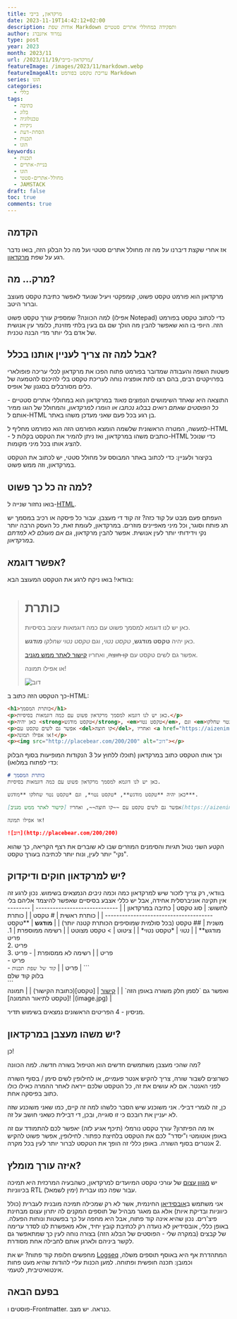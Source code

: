 ```yaml
---
title: מרקדאון, בייבי
date: 2023-11-19T14:42:12+02:00
description: אודות שפת Markdown ותפקידה במחוללי אתרים סטטיים
author: נמרוד איזנברג
type: post
year: 2023
month: 2023/11
url: /2023/11/19/מרקדאון-בייבי/
featureImage: /images/2023/11/markdown.webp
featureImageAlt: עריכת טקסט בפורמט Markdown
series: הוגו
categories:
  - כללי
tags:
  - כתיבה
  - בלוג
  - טכנולוגיה
  - גיקיות
  - הסחת-דעת
  - תכנות
  - הוגו
keywords:
  - תכנות
  - בניית-אתרים
  - הוגו
  - מחולל-אתרים-סטטי
  - JAMSTACK
draft: false
toc: true
comments: true
---
```

## הקדמה
אז אחרי שקצת דיברנו על מה זה מחולל אתרים סטטי ועל מה כל הבלגן הזה, בואו נדבר רגע על שפת [מרקדאון](https://www.markdownguide.org/).
## מרק... מה?
מרקדאון הוא פורמט טקסט פשוט, קומפקטי ויעיל שנועד לאפשר כתיבת טקסט מעוצב וברור היטב.

למה הכוונה? שמספיק עורך טקסט פשוט (אפילו Notepad) כדי לכתוב טקסט בפורמט הזה. היופי בו הוא שאפשר להבין מה הולך שם גם בעין בלתי מזוינת, כלומר עין אנושית של אדם בלי יותר מדי הבנה טכנית.
## אבל למה זה צריך לעניין אותנו בכלל?
פשטות השפה והעבודה שמדובר בפורמט פתוח הפכו את מרקדאון לכלי עריכה פופולארי בפרויקטים רבים, בהם רצו לתת אופציה נוחה לעריכת טקסט בלי להיכנס להטמעה של כלים מסורבלים בסגנון של אופיס.

התוצאה היא שאחד השימושים הנפוצים *מאוד* במרקדאון הוא במחוללי אתרים סטטיים - *כל הפוסטים שאתם רואים בבלוג נכתבו או הומרו למרקדאון*, והמחולל של הוגו ממיר אותם ל-HTML בן רגע בכל פעם שאני מעדכן משהו באתר.

למעשה, המטרה הראשונית שלשמה הומצא הפורמט הזה הוא כפורמט מחליף ל-HTML - כותבים משהו במרקדאון, ואז ניתן להמיר את הטקסט בקלות ל-HTML כדי שנוכל להציג אותו בכל מיני מקומות.

בקיצור ולעניין: כדי לכתוב באתר המבוסס על מחולל סטטי, יש לכתוב את הטקסט במרקדאון, וזה ממש פשוט.
## למה זה כל כך פשוט?
בואו נחזור שנייה ל-[HTML](https://www.w3schools.com/html/).

העפתם פעם מבט על קוד כזה? זה קוד די מעצבן. עבור כל פיסקה או רכיב במסמך יש תג פותח וסוגר, וכל מיני מאפיינים מוזרים. במרקדאון, לעומת זאת, כל העסק הרבה יותר נקי וידידותי יותר לעין אנושית. אפשר להבין מרקדאון, *גם אם מעולם לא למדתם במרקדאון*.
## אפשר דוגמא?
בוודאי! בואו ניקח לרגע את הטקסט המעוצב הבא:
> # כותרת
> כאן יש לנו דוגמא למסמך פשוט עם כמה דוגמאות עיצוב בסיסיות.
>
> כאן יהיה **טקסט מודגש**, *טקסט נטוי*, וגם *טקסט נטוי שחלקו **מודגש***.
>
> אפשר גם לשים טקסט עם ~~קו חוצה~~, ואחריו [קישור לאתר ממש מגניב](https://aizenimr.com).
>
> או אפילו תמונה!
>
> ![דוב](http://placebear.com/200/200)

כך הטקסט הזה כתוב ב-HTML:
```html
<h1>כותרת המסמך</h1>
<p>כאן יש לנו דוגמא למסמך מרקדאון פשוט עם כמה דוגמאות בסיסיות.</p>
<p>כאן יהיה <strong>טקסט מודגש</strong>, <em>טקסט נטוי</em>, וגם <em>טקסט נטוי שחלקו <strong>מודגש</strong></em>.</p>
<p>אפשר גם לשים טקסט עם <del>קו חוצה</del>, ואחריו <a href="https://aizenimr.com">קישור לאתר ממש מגניב</a>.</p>
<p>או אפילו תמונה!</p>
<p><img src="http://placebear.com/200/200" alt="דוב"></p>
```

וכך אותו הטקסט כתוב במרקדאון (תוכלו ללחוץ על 3 הנקודות המופיעות בסוף הבלוק כדי לפתוח במלואו):

```md {class="rtl-text"}
# כותרת המסמך
כאן יש לנו דוגמא למסמך מרקדאון פשוט עם כמה דוגמאות בסיסיות.

כאן יהיה **טקסט מודגש**, *טקסט נטוי*, וגם *טקסט נטוי שחלקו **מודגש***.

אפשר גם לשים טקסט עם ~~קו חוצה~~, ואחריו [קישור לאתר ממש מגניב](https://aizenimr.com).

או אפילו תמונה!

![דוב](http://placebear.com/200/200)
```
הקטע השני נטול תגיות והסימנים המוזרים שבו לא שוברים את רצף הקריאה, כך שהוא "נקי" יותר לעין, ונוח יותר לכתיבה בעורך טקסט.
## יש למרקדאון חוקים ודיקדוק?
בוודאי, רק צריך לזכור שיש למרקדאון כמה וכמה *ניבים* הנמצאים בשימוש. נכון לרגע זה אין תקינה אוניברסלית אחידה, אבל יש כללי אצבע בסיסיים שאפשר להיצמד אליהם בלי לחשוש:
| סוג טקסט                      | כתיבה במרקדאון                                 |
| ----------------------------- | ---------------------------------------------- |
| כותרת ראשית                   | # טקסט                                         |
| כותרת משנית                   | ## טקסט (בכל סולמית שמוסיפים הכותרת קטנה יותר) |
| **מודגש**                     | \*\*טקסט מודגש\*\*                             |
| *נטוי*                        | \*טקסט נטוי\*                                  |
| ציטוט                         | > טקסט מצוטט                                   |
| רשימה ממוספרת                 | 1. פריט<br>2. פריט<br>3. פריט                                        |
| רשימה לא ממסופרת              | \- פריט<br>\- פריט<br>\- פריט                                        |
| ```קוד של שפת תכנות```                     | \`\`\`<br>בלוק קוד שלם<br> \`\`\`<br>ואפשר גם \`לסמן חלק משורה באופן הזה\`                                      |
| [קישור](https://aizenimr.com) | \[טקסט\](כתובת הקישור)                         |
| תמונה                         | \!\[טקסט לתיאור התמונה\](image.jpg)            |

מניסיון - 4 הפריטים הראשונים נמצאים בשימוש תדיר.
## יש משהו מעצבן במרקדאון?
כן!

מה שהכי מעצבן משתמשים חדשים הוא הטיפול בשורה חדשה. למה הכוונה?

כשרוצים לשבור שורה, צריך להקיש אנטר *פעמיים*, או לחילופין לשים סימן \/ בסוף השורה לפני האנטר. אם לא עושים את זה, כל הטקסט שלכם ייראה לאחר ההמרה כאילו כולו כתוב בפיסקה אחת.

כן, זה לגמרי דבילי. אני משוכנע שיש הסבר כלשהו למה זה קיים, כמו שאני משוכנע שזה לא יעניין את רובכם כי זו סוגייה, ובכן, די דבילית כשאני חושב על זה.

אז מה הפיתרון? עורך טקסט נורמלי (תיכף אגיע לזה) יאפשר לכם להתמודד עם זה באופן אוטומטי ו"יסדר" לכם את הטקסט בלחיצת כפתור. לחילופין, אפשר פשוט להקיש 2 אנטרים בסוף השורה. באופן כללי זה הופך את הטקסט לברור יותר לעין בכל מקרה.
## איזה עורך מומלץ?
יש [מגוון עצום](https://geekflare.com/best-markdown-editors/) של עורכי טקסט המיועדים למרקדאון, כשהבעיה המרכזית היא תמיכה בכיווניות RTL (ימין לשמאל) עבור שפה כמו עברית.

אני משתמש ב[אובסידיאן](https://obsidian.md/) החינמית, אשר לא רק שמכילה תמיכה מובנית לעברית (כולל כיווניות ובדיקת איות) אלא גם מאגר מבהיל של תוספים המקנים לה יתרון עצום מבחינת פיצ'רים. נכון שהיא אינה קוד פתוח, אבל היא מחפה על כך בפשטות ונוחות הפעלה. באופן כללי, אובסידיאן לא נועדה רק לכתיבת קובץ יחיד, אלא מאפשרת לנו לסדר ערימה של קבצים (במקרה שלי - הפוסטים של הבלוג הזה) בצורה נוחה לעין כך שמתאפשר גם לקשר ביניהם ולארגן אותם לחבילה אחת מסודרת.

מחפשים חלופת קוד פתוח? יש את [Logseq](https://logseq.com/) המתהדרת אף היא באוסף תוספים משלה, וכמובן: תכנה חופשית ופתוחה. למען הכנות עליי להודות שהיא מעט פחות אינטואיטיבית, לטעמי.
## בפעם הבאה
פוסטים ו-Frontmatter. כנראה. יש מצב.